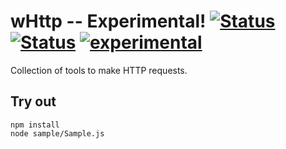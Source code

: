 
# wHttp -- Experimental! [![Status](https://img.shields.io/circleci/build/github/Wandalen/wHttp?label=Test&logo=Test)](https://circleci.com/gh/Wandalen/wHttp) [![Status](https://github.com/Wandalen/wHttp/workflows/Test/badge.svg)](https://github.com/Wandalen/wHttp/actions?query=workflow%3ATest) [![experimental](https://img.shields.io/badge/stability-experimental-orange.svg)](https://github.com/emersion/stability-badges#experimental)

Collection of tools to make HTTP requests.

## Try out
```
npm install
node sample/Sample.js
```

